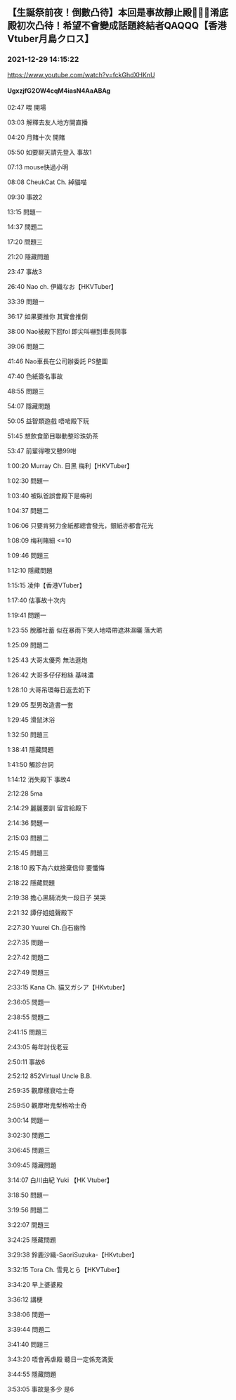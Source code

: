 ## 【生誕祭前夜！倒數凸待】本回是事故靜止殿🥲🙏🏻淆底殿初次凸待！希望不會變成話題終結者QAQQQ【香港Vtuber月島クロス】
### 2021-12-29 14:15:22
https://www.youtube.com/watch?v=fckGhdXHKnU
#### UgxzjfG2OW4cqM4iasN4AaABAg
02:47 喂 開場

03:03 解釋去友人地方開直播

04:20 月賭十次 開賭

05:50 如要聊天請先登入 事故1

07:13 mouse快過小明

08:08 CheukCat Ch. 綽貓喵

09:30 事故2

13:15 問題一 

14:37 問題二

17:20 問題三

21:20 隱藏問題

23:47 事故3

26:40 Nao ch. 伊織なお【HKVTuber】

33:39 問題一

36:17 如果要推你 其實會推倒

38:00 Nao被殿下回fol 即尖叫嚇到車長同事

39:06 問題二

41:46 Nao車長在公司辦委託 PS整圖

47:40 色紙簽名事故

48:55 問題三

54:07 隱藏問題

50:05 益智類遊戲 唔啱殿下玩

51:45 想飲食節目聯動整珍珠奶茶

53:47 前輩得嚟又戇99咁

1:00:20 Murray Ch. 目黑 梅利【HKVTuber】

1:02:30 問題一

1:03:40 被臥爸誤會殿下是梅利

1:04:37 問題二

1:06:06 只要肯努力金紙都總會發光，銀紙亦都會花光

1:08:09 梅利賭細 <=10

1:09:46 問題三

1:12:10 隱藏問題

1:15:15 凌仲【香港VTuber】

1:17:40 估事故十次内

1:19:41 問題一

1:23:55 脫離社蓄 似在暴雨下笑人地唔帶遮淋濕曬 落大啲

1:25:09 問題二

1:25:43 大哥太優秀 無法遜炮

1:26:42 大哥多仔仔粉絲 基味濃

1:28:10 大哥吊環每日返去奶下

1:29:05 型男改造書一套

1:29:45 滑鼠沐浴

1:32:50 問題三

1:38:41 隱藏問題

1:41:50 觸診台詞

1:14:12 消失殿下 事故4

2:12:28 5ma

2:14:29 麗麗要訓 留言給殿下

2:14:36 問題一

2:15:03 問題二

2:15:45 問題三

2:18:10 殿下為六蚊捨棄信仰 要懺悔

2:18:22 隱藏問題

2:19:38 擔心黑騎消失一段日子 哭哭

2:21:32 譚仔姐姐聲殿下

2:27:30 Yuurei Ch.白石幽怜

2:27:35 問題一

2:27:42 問題二

2:27:49 問題三

2:33:15 Kana Ch. 貓又ガシア【HKvtuber】

2:36:05 問題一

2:38:55 問題二

2:41:15 問題三

2:43:05 每年討伐老豆

2:50:11 事故6

2:52:12 852Virtual Uncle B.B.

2:59:35 觀摩樣衰哈士奇

2:59:50 觀摩咁鬼型格哈士奇

3:00:14 問題一

3:02:30 問題二

3:06:45 問題三

3:09:45 隱藏問題

3:14:07 白川由紀 Yuki 【HK Vtuber】

3:18:50 問題一

3:19:56 問題二

3:22:07 問題三

3:24:25 隱藏問題

3:29:38 鈴鹿沙織-SaoriSuzuka-【HKvtuber】

3:32:15 Tora Ch. 雪見とら【HKVTuber】

3:34:20 早上婆婆殿

3:36:12 講梗

3:38:06 問題一

3:39:44 問題二

3:41:40 問題三

3:43:20 唔會再虐殿 聽日一定係充滿愛

3:44:55 隱藏問題

3:53:05 事故是多少 是6

